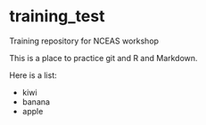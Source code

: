 # training_test
Training repository for NCEAS workshop

This is a place to practice git and R and Markdown.

Here is a list:

* kiwi
* banana
* apple
